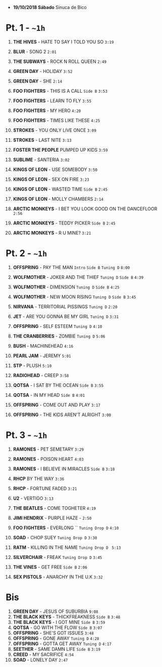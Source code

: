 * **19/10/2018 Sábado** Sinuca de Bico

# Pt. 1 - `~1h`

1. **THE HIVES** - HATE TO SAY I TOLD YOU SO `3:19`
1. **BLUR** - SONG 2 `2:01`
1. **THE SUBWAYS** - ROCK N ROLL QUEEN `2:49`

1. **GREEN DAY** - HOLIDAY `3:52`
1. **GREEN DAY** - SHE `2:14`

1. **FOO FIGHTERS** - THIS IS A CALL `Side B` `3:53`
1. **FOO FIGHTERS** - LEARN TO FLY `3:55`
1. **FOO FIGHTERS** - MY HERO `4:20`
1. **FOO FIGHTERS** - TIMES LIKE THESE `4:25`

1. **STROKES** - YOU ONLY LIVE ONCE `3:09`
1. **STROKES** - LAST NITE `3:13` 

1. **FOSTER THE PEOPLE** PUMPED UP KIDS `3:59`

1. **SUBLIME** - SANTERIA `3:02`

1. **KINGS OF LEON** - USE SOMEBODY `3:50`
1. **KINGS OF LEON** - SEX ON FIRE `3:23`
1. **KINGS OF LEON** - WASTED TIME `Side B` `2:45`
1. **KINGS OF LEON** - MOLLY CHAMBERS `2:14`

1. **ARCTIC MONKEYS** - I BET YOU LOOK GOOD ON THE DANCEFLOOR `2:56`
1. **ARCTIC MONKEYS** - TEDDY PICKER `Side B` `2:45`
1. **ARCTIC MONKEYS** - R U MINE? `3:21`

# Pt. 2 - `~1h`

1. **OFFSPRING** - PAY THE MAN `Intro` `Side B` `Tuning D` `8:00`

1. **WOLFMOTHER** - JOKER AND THE THIEF `Tuning D` `Side B` `4:39`
1. **WOLFMOTHER** - DIMENSION `Tuning D` `Side B` `4:25`
1. **WOLFMOTHER** - NEW MOON RISING `Tuning D` `Side B` `3:45`

1. **NIRVANA** - TERRITORIAL PISSINGS `Tuning D` `2:20`
1. **JET** - ARE YOU GONNA BE MY GIRL `Tuning D` `3:31`

1. **OFFSPRING** - SELF ESTEEM `Tuning D` `4:10`

1. **THE CRANBERRIES** - ZOMBIE `Tuning D` `5:06`

1. **BUSH** - MACHINEHEAD `4:16`
1. **PEARL JAM** - JEREMY `5:01`
1. **STP** - PLUSH `5:10`

1. **RADIOHEAD** - CREEP `3:58`

1. **QOTSA** - I SAT BY THE OCEAN `Side B` `3:55`
1. **QOTSA** - IN MY HEAD `Side B` `4:01`

1. **OFFSPRING** - COME OUT AND PLAY `3:17`
1. **OFFSPRING** - THE KIDS AREN'T ALRIGHT `3:00`

# Pt. 3 - `~1h`

1. **RAMONES** - PET SEMETARY `3:29`
1. **RAMONES** - POISON HEART `4:03`
1. **RAMONES** - I BELIEVE IN MIRACLES `Side B` `3:18`

1. **RHCP** BY THE WAY `3:36`
1. **RHCP** - FORTUNE FADED `3:21`

1. **U2** - VERTIGO `3:13`

1. **THE BEATLES** - COME TOGHETER `4:19`

1. **JIMI HENDRIX** - PURPLE HAZE - `2:50`

1. **FOO FIGHTERS** - EVERLONG `` `Tuning Drop D` `4:10`

1. **SOAD** - CHOP SUEY `Tuning Drop D` `3:30`

1. **RATM** - KILLING IN THE NAME `Tuning Drop D ` `5:13`

1. **SILVERCHAIR** - FREAK `Tuning Drop D` `3:45`

1. **THE VINES** - GET FREE `Side B` `2:06`

1. **SEX PISTOLS** - ANARCHY IN THE U.K `3:32`

# Bis

1. **GREEN DAY** - JESUS OF SUBURBIA `9:08`
1. **THE BLACK KEYS** - THICKFREAKNESS `Side B` `3:48`
1. **THE BLACK KEYS** - I GOT MINE `Side B` `3:59`
1. **QOTSA** - GO WITH THE FLOW `Side B` `3:07`
1. **OFFSPRING** - SHE'S GOT ISSUES `3:48`
1. **OFFSPRING** - GONE AWAY `Tuning D` `4:28`
1. **OFFSPRING** - GOTTA GET AWAY `Tuning D` `4:17`
1. **SEETHER** - SAME DAMN LIFE `Side B` `3:19`
1. **CREED** - MY SACRIFICE `4:54`
1. **SOAD** - LONELY DAY `2:47`
